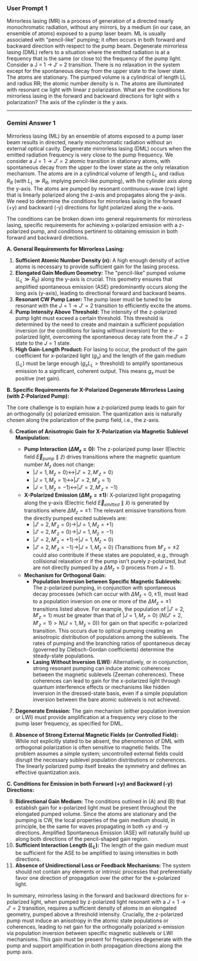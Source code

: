 ### User Prompt 1

Mirrorless lasing (MR) is a process of generation of a directed nearly monochromatic radiation,
without any mirrors, by a medium (in our case, an ensemble of atoms) exposed to a pump laser
beam. ML is usually associated with “pencil-like” pumping; it often occurs in both forward and
backward direction with respect to the pump beam. Degenerate mirrorless lasing (DML) refers to a
situation where the emitted radiation is at a frequency that is the same (or close to) the frequency
of the pump light.
Consider a J = 1 → J′ = 2 transition. There is no relaxation in the system except for the
spontaneous decay from the upper state to the lower state. The atoms are stationary. The pumped
volume is a cylindrical of length LL and radius RR; the atomic number density is n. The atoms
are illuminated with resonant cw light with linear z polarization.
What are the conditions for mirrorless lasing in the forward and backward directions for light
with x polarization? The axis of the cylinder is the y axis.

---
### Gemini Answer 1

Mirrorless lasing (ML) by an ensemble of atoms exposed to a pump laser beam results in directed, nearly monochromatic radiation without an external optical cavity. Degenerate mirrorless lasing (DML) occurs when the emitted radiation frequency is very close to the pump frequency. We consider a $J=1 \rightarrow J'=2$ atomic transition in stationary atoms, with spontaneous decay from the upper to the lower state as the only relaxation mechanism. The atoms are in a cylindrical volume of length $L_L$ and radius $R_R$ (with $L_L \gg R_R$, implying pencil-like pumping), with the cylinder axis along the y-axis. The atoms are pumped by resonant continuous-wave (cw) light that is linearly polarized along the z-axis and propagates along the y-axis. We need to determine the conditions for mirrorless lasing in the forward (+y) and backward (-y) directions for light polarized along the x-axis.

The conditions can be broken down into general requirements for mirrorless lasing, specific requirements for achieving x-polarized emission with a z-polarized pump, and conditions pertinent to obtaining emission in both forward and backward directions.

**A. General Requirements for Mirrorless Lasing:**

1.  **Sufficient Atomic Number Density ($n$):** A high enough density of active atoms is necessary to provide sufficient gain for the lasing process.
2.  **Elongated Gain Medium Geometry:** The "pencil-like" pumped volume ($L_L \gg R_R$) along the y-axis is crucial. This geometry ensures that amplified spontaneous emission (ASE) predominantly occurs along the long axis (y-axis), leading to directional forward and backward beams.
3.  **Resonant CW Pump Laser:** The pump laser must be tuned to be resonant with the $J=1 \rightarrow J'=2$ transition to efficiently excite the atoms.
4.  **Pump Intensity Above Threshold:** The intensity of the z-polarized pump light must exceed a certain threshold. This threshold is determined by the need to create and maintain a sufficient population inversion (or the conditions for lasing without inversion) for the x-polarized light, overcoming the spontaneous decay rate from the $J'=2$ state to the $J=1$ state.
5.  **High Gain-Length Product:** For lasing to occur, the product of the gain coefficient for x-polarized light ($g_x$) and the length of the gain medium ($L_L$) must be large enough ($g_x L_L > \text{threshold}$) to amplify spontaneous emission to a significant, coherent output. This means $g_x$ must be positive (net gain).

**B. Specific Requirements for X-Polarized Degenerate Mirrorless Lasing (with Z-Polarized Pump):**

The core challenge is to explain how a z-polarized pump leads to gain for an orthogonally (x) polarized emission. The quantization axis is naturally chosen along the polarization of the pump field, i.e., the z-axis.

6.  **Creation of Anisotropic Gain for X-Polarization via Magnetic Sublevel Manipulation:**
    * **Pump Interaction ($\Delta M_z = 0$):** The z-polarized pump laser (Electric field $\vec{E}_{pump} \parallel \hat{z}$) drives transitions where the magnetic quantum number $M_z$ does not change:
        * $|J=1, M_z=0\rangle \leftrightarrow |J'=2, M'_z=0\rangle$
        * $|J=1, M_z=1\rangle \leftrightarrow |J'=2, M'_z=1\rangle$
        * $|J=1, M_z=-1\rangle \leftrightarrow |J'=2, M'_z=-1\rangle$
    * **X-Polarized Emission ($\Delta M_z = \pm 1$):** X-polarized light propagating along the y-axis (Electric field $\vec{E}_{emitted} \parallel \hat{x}$) is generated by transitions where $\Delta M_z = \pm 1$:
        The relevant emissive transitions from the directly pumped excited sublevels are:
        * $|J'=2, M'_z=0\rangle \rightarrow |J=1, M_z=+1\rangle$
        * $|J'=2, M'_z=0\rangle \rightarrow |J=1, M_z=-1\rangle$
        * $|J'=2, M'_z=+1\rangle \rightarrow |J=1, M_z=0\rangle$
        * $|J'=2, M'_z=-1\rangle \rightarrow |J=1, M_z=0\rangle$
        (Transitions from $M'_z=\pm 2$ could also contribute if these states are populated, e.g., through collisional relaxation or if the pump isn't purely z-polarized, but are not directly pumped by a $\Delta M_z=0$ process from $J=1$).
    * **Mechanism for Orthogonal Gain:**
        * **Population Inversion between Specific Magnetic Sublevels:** The z-polarized pumping, in conjunction with spontaneous decay processes (which can occur with $\Delta M_z = 0, \pm 1$), must lead to a population inversion on one or more of the $\Delta M_z = \pm 1$ transitions listed above. For example, the population of $|J'=2, M'_z=1\rangle$ must be greater than that of $|J=1, M_z=0\rangle$ ($N(J'=2, M'_z=1) > N(J=1, M_z=0)$) for gain on that specific x-polarized transition. This occurs due to optical pumping creating an anisotropic distribution of populations among the sublevels. The rates of pumping and the branching ratios of spontaneous decay (governed by Clebsch-Gordan coefficients) determine the steady-state populations.
        * **Lasing Without Inversion (LWI):** Alternatively, or in conjunction, strong resonant pumping can induce atomic coherences between the magnetic sublevels (Zeeman coherences). These coherences can lead to gain for the x-polarized light through quantum interference effects or mechanisms like hidden inversion in the dressed-state basis, even if a simple population inversion between the bare atomic sublevels is not achieved.

7.  **Degenerate Emission:** The gain mechanism (either population inversion or LWI) must provide amplification at a frequency very close to the pump laser frequency, as specified for DML.

8.  **Absence of Strong External Magnetic Fields (or Controlled Field):** While not explicitly stated to be absent, the phenomenon of DML with orthogonal polarization is often sensitive to magnetic fields. The problem assumes a simple system; uncontrolled external fields could disrupt the necessary sublevel population distributions or coherences. The linearly polarized pump itself breaks the symmetry and defines an effective quantization axis.

**C. Conditions for Emission in both Forward (+y) and Backward (-y) Directions:**

9.  **Bidirectional Gain Medium:** The conditions outlined in (A) and (B) that establish gain for x-polarized light must be present throughout the elongated pumped volume. Since the atoms are stationary and the pumping is CW, the local properties of the gain medium should, in principle, be the same for waves propagating in both +y and -y directions. Amplified Spontaneous Emission (ASE) will naturally build up along both directions of the pencil-shaped gain region.
10. **Sufficient Interaction Length ($L_L$):** The length of the gain medium must be sufficient for the ASE to be amplified to lasing intensities in both directions.
11. **Absence of Unidirectional Loss or Feedback Mechanisms:** The system should not contain any elements or intrinsic processes that preferentially favor one direction of propagation over the other for the x-polarized light.

In summary, mirrorless lasing in the forward and backward directions for x-polarized light, when pumped by z-polarized light resonant with a $J=1 \rightarrow J'=2$ transition, requires a sufficient density of atoms in an elongated geometry, pumped above a threshold intensity. Crucially, the z-polarized pump must induce an anisotropy in the atomic state populations or coherences, leading to net gain for the orthogonally polarized x-emission via population inversion between specific magnetic sublevels or LWI mechanisms. This gain must be present for frequencies degenerate with the pump and support amplification in both propagation directions along the pump axis.
